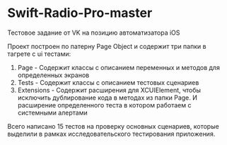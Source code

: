 # Swift-Radio-Pro-master
Тестовое задание от VK на позицию автоматизатора iOS

Проект построен по патерну Page Object и содержит три папки в тагрете с ui тестами:

1. Page - Содержит классы с описанием переменных и методов для определенных экранов
2. Tests - Содержит классы с описанием тестовых сценариев
3. Extensions - Содержит расширения для XCUIElement, чтобы исключить дублирование кода в методах из папки Page. И расширение определенного теста в котором работаем с системными алертами

Всего написано 15 тестов на проверку основных сценариев, которые выделили в рамках исследовательского тестирования приложения.
